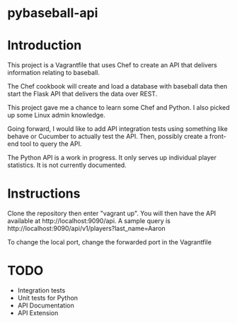 # pybaseball-api

# Introduction

This project is a Vagrantfile that uses Chef to create an API that delivers information relating to baseball.  

The Chef cookbook will create and load a database with baseball data then start the Flask API that
delivers the data over REST.  

This project gave me a chance to learn some Chef and Python.  I also picked up some Linux admin knowledge.

Going forward, I would like to add API integration tests using something like behave or Cucumber to actually test the API.  Then, possibly create
a front-end tool to query the API.

The Python API is a work in progress.  It only serves up individual player statistics.  It
is not currently documented.

# Instructions

Clone the repository then enter "vagrant up".  You will then have the API available at http://localhost:9090/api.
A sample query is http://localhost:9090/api/v1/players?last_name=Aaron

To change the local port, change the forwarded port in the Vagrantfile

# TODO
* Integration tests
* Unit tests for Python
* API Documentation
* API Extension
